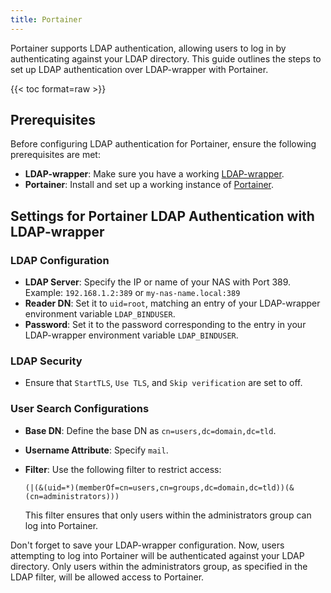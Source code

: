```yaml
---
title: Portainer
---
```


Portainer supports LDAP authentication, allowing users to log in by authenticating against your LDAP directory. This guide outlines the steps to set up LDAP authentication over LDAP-wrapper with Portainer.

{{< toc format=raw >}}

## Prerequisites

Before configuring LDAP authentication for Portainer, ensure the following prerequisites are met:

- **LDAP-wrapper**: Make sure you have a working [LDAP-wrapper](https://github.com/ahaenggli/AzureAD-LDAP-wrapper/).
- **Portainer**: Install and set up a working instance of [Portainer](https://docs.portainer.io/start/install-ce).

## Settings for Portainer LDAP Authentication with LDAP-wrapper

### LDAP Configuration

- **LDAP Server**: Specify the IP or name of your NAS with Port 389.  
  Example: `192.168.1.2:389` or `my-nas-name.local:389`
- **Reader DN**: Set it to `uid=root`, matching an entry of your LDAP-wrapper environment variable `LDAP_BINDUSER`.
- **Password**: Set it to the password corresponding to the entry in your LDAP-wrapper environment variable `LDAP_BINDUSER`.

### LDAP Security

- Ensure that `StartTLS`, `Use TLS`, and `Skip verification` are set to off.

### User Search Configurations

- **Base DN**: Define the base DN as `cn=users,dc=domain,dc=tld`.
- **Username Attribute**: Specify `mail`.
- **Filter**: Use the following filter to restrict access:

  ```plaintext
  (|(&(uid=*)(memberOf=cn=users,cn=groups,dc=domain,dc=tld))(&(cn=administrators)))
  ```

  This filter ensures that only users within the administrators group can log into Portainer.

Don't forget to save your LDAP-wrapper configuration. Now, users attempting to log into Portainer will be authenticated against your LDAP directory. Only users within the administrators group, as specified in the LDAP filter, will be allowed access to Portainer.
